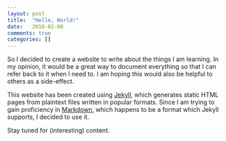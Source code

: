 ```yaml
---
layout: post
title:  "Hello, World!"
date:   2016-02-08
comments: true
categories: []
---
```

So I decided to create a website to write about the things I am learning. In my opinion, it would be a great way to document everything so that I can refer back to it when I need to. I am hoping this would also be helpful to others as a side-effect.

This website has been created using [Jekyll](http://www.jekyllrb.com), which generates static HTML pages from plaintext files written in popular formats. Since I am trying to gain proficiency in [Markdown](https://en.wikipedia.org/wiki/Markdown), which happens to be a format which Jekyll supports, I decided to use it.

Stay tuned for (interesting) content.
